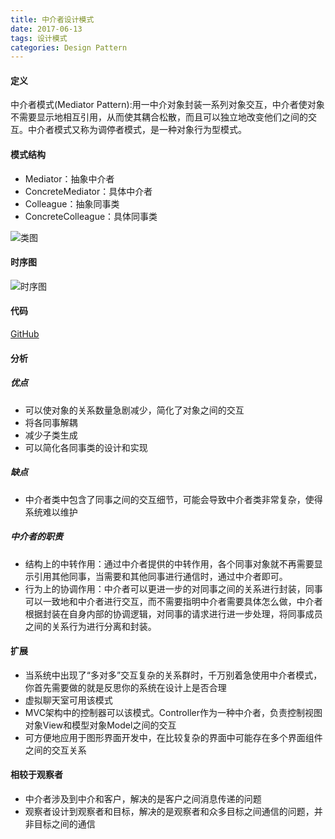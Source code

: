 ```yaml
---
title: 中介者设计模式
date: 2017-06-13 
tags: 设计模式
categories: Design Pattern
---
```


#### 定义 ####

中介者模式(Mediator Pattern):用一中介对象封装一系列对象交互，中介者使对象不需要显示地相互引用，从而使其耦合松散，而且可以独立地改变他们之间的交互。中介者模式又称为调停者模式，是一种对象行为型模式。
 
#### 模式结构 ####

- Mediator：抽象中介者
- ConcreteMediator：具体中介者
- Colleague：抽象同事类
- ConcreteColleague：具体同事类
 
![类图](/images/mediator_pattern_class_diagram.png)

#### 时序图 ####

![时序图](/images/mediator_pattern_sequence_diagram.png)

#### 代码 ####
[GitHub](https://github.com/xusx1024/DesignPatternDemoCode/tree/master/MediatorPattern)
#### 分析 ####
##### 优点 #####
- 可以使对象的关系数量急剧减少，简化了对象之间的交互
- 将各同事解耦
- 减少子类生成
- 可以简化各同事类的设计和实现

##### 缺点 #####
- 中介者类中包含了同事之间的交互细节，可能会导致中介者类非常复杂，使得系统难以维护

##### 中介者的职责 #####
- 结构上的中转作用：通过中介者提供的中转作用，各个同事对象就不再需要显示引用其他同事，当需要和其他同事进行通信时，通过中介者即可。
- 行为上的协调作用：中介者可以更进一步的对同事之间的关系进行封装，同事可以一致地和中介者进行交互，而不需要指明中介者需要具体怎么做，中介者根据封装在自身内部的协调逻辑，对同事的请求进行进一步处理，将同事成员之间的关系行为进行分离和封装。
 
#### 扩展 ####
- 当系统中出现了“多对多”交互复杂的关系群时，千万别着急使用中介者模式，你首先需要做的就是反思你的系统在设计上是否合理
- 虚拟聊天室可用该模式
- MVC架构中的控制器可以该模式。Controller作为一种中介者，负责控制视图对象View和模型对象Model之间的交互
- 可方便地应用于图形界面开发中，在比较复杂的界面中可能存在多个界面组件之间的交互关系

#### 相较于观察者 ####
- 中介者涉及到中介和客户，解决的是客户之间消息传递的问题
- 观察者设计到观察者和目标，解决的是观察者和众多目标之间通信的问题，并非目标之间的通信
